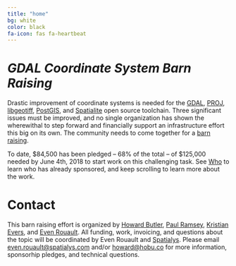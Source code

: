 ```yaml
---
title: "home"
bg: white
color: black
fa-icon: fas fa-heartbeat
---
```


# *GDAL Coordinate System Barn Raising*

Drastic improvement of coordinate systems is needed for the
[GDAL](http://gdal.org), [PROJ](https://proj4.org),
[libgeotiff](https://trac.osgeo.org/geotif), [PostGIS](http://postgis.net), and
[Spatialite](https://www.gaia-gis.it/fossil/libspatialite/index) open source
toolchain. Three significant issues must be improved, and no single
organization has shown the wherewithal to step forward and financially support
an infrastructure effort this big on its own.  The community needs to come
together for a [barn raising](https://en.wikipedia.org/wiki/Barn_raising).

To date, $84,500 has been pledged – 68% of the total – of $125,000 needed by
June 4th, 2018 to start work on this challenging task. See [Who](#who) to
learn who has already sponsored, and keep scrolling to learn more about the work.


# Contact

This barn raising effort is organized by [Howard Butler](https://hobu.co),
[Paul Ramsey](http://blog.cleverelephant.ca/), [Kristian
Evers](http://sdfe.dk/), and [Even
Rouault](https://www.spatialys.com/en/about/).  All funding, work, invoicing,
and questions about the topic will be coordinated by Even Rouault and
[Spatialys](https://www.spatialys.com/en/home/). Please email
even.rouault@spatialys.com and/or howard@hobu.co for more information,
sponsorhip pledges, and technical questions.




